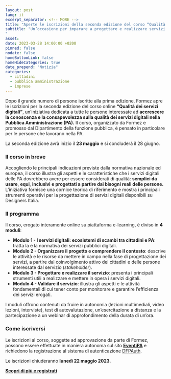 ```yaml
---
layout: post
lang: it
excerpt_separator: <!-- MORE -->
title: "Aperte le iscrizioni della seconda edizione del corso “Qualità dei servizi digitali”"
subtitle: "Un’occasione per imparare a progettare e realizzare servizi pubblici di qualità
"
asset:
date: 2023-03-28 14:00:00 +0200
pinned: false
nodate: false
homeBottomLink: false
homeHideCategories: true
date_prepend: "Notizia"
categories:
  - cittadini
  - pubblica amministrazione
  - imprese
---
```


<!-- MORE -->
Dopo il grande numero di persone iscritte alla prima edizione, Formez apre le iscrizioni per la seconda edizione del corso online **“Qualità dei servizi digitali”**, un’iniziativa dedicata a tutte le persone interessate ad **accrescere la conoscenza e la consapevolezza sulla qualità dei servizi digitali nella Pubblica Amministrazione (PA).** Il corso, organizzato da Formez e promosso dal Dipartimento della funzione pubblica, è pensato in particolare per le persone che lavorano nella PA. 

La seconda edizione avrà inizio il **23 maggio** e si concluderà il 28 giugno.

### Il corso in breve
Accogliendo le principali indicazioni previste dalla normativa nazionale ed europea, il corso illustra gli aspetti e le caratteristiche che i servizi digitali delle PA dovrebbero avere per essere considerati di qualità: **semplici da usare**, **equi**, **inclusivi** **e progettati a partire dai bisogni reali delle persone.** L’iniziativa fornisce una cornice teorica di riferimento e mostra i principali strumenti operativi per la progettazione di servizi digitali disponibili su Designers Italia.

### Il programma
 Il corso, erogato interamente online su piattaforma e-learning, è diviso in **4 moduli**:
* **Modulo 1 - I servizi digitali: ecosistemi di scambi tra cittadini e PA**: tratta la e la normativa dei servizi pubblici digitali.
* **Modulo 2 - Organizzare il progetto e comprendere il contesto**: descrive le attività e le risorse da mettere in campo nella fase di progettazione dei servizi, a partire dal coinvolgimento attivo dei cittadini e delle persone interessate dal servizio (_stakeholder_).
* **Modulo 3 - Progettare e realizzare il servizio**: presenta i principali strumenti utili a realizzare e mettere in opera i servizi digitali.
* **Modulo 4 - Validare il servizio**: illustra gli aspetti e le attività fondamentali di cui tener conto per monitorare e garantire l’efficienza dei servizi erogati.

I moduli offrono contenuti da fruire in autonomia (lezioni multimediali, video lezioni, interviste), test di autovalutazione, un’esercitazione a distanza e la partecipazione a un webinar di approfondimento della durata di un’ora.

### Come iscriversi
Le iscrizioni al corso, soggette ad approvazione da parte di Formez, possono essere effettuate in maniera autonoma sul sito **[EventiPA](http://eventipa.formez.it/node/405941)** e richiedono la registrazione al sistema di autenticazione [DFPAuth](https://auth.formez.eu/). 

Le iscrizioni chiuderanno **lunedì 22 maggio 2023.**

**[Scopri di più e registrati](http://eventipa.formez.it/node/405941)**